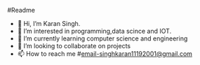 #Readme
- 👋 Hi, I’m Karan Singh.
- 👀 I’m interested in programming,data scince and IOT. 
- 🌱 I’m currently learning computer science and engineering
- 💞️ I’m looking to collaborate on projects
- 📫 How to reach me  #email-singhkaran11192001@gmail.com

<!---
karansingh1911/karansingh1911 is a ✨ special ✨ repository because its `README.md` (this file) appears on your GitHub profile.
You can click the Preview link to take a look at your changes.
--->

